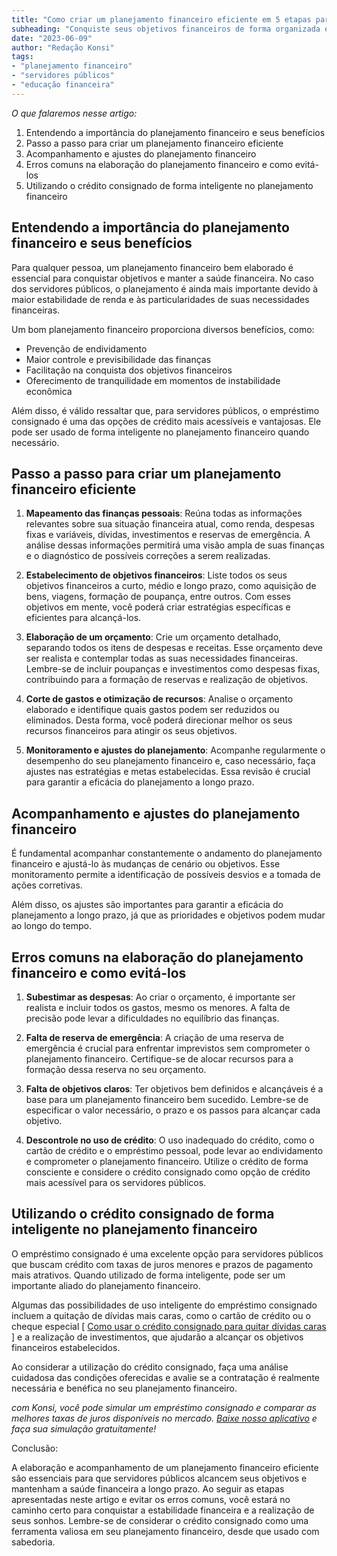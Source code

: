 ```yaml
---
title: "Como criar um planejamento financeiro eficiente em 5 etapas para servidores públicos"
subheading: "Conquiste seus objetivos financeiros de forma organizada e estratégica."
date: "2023-06-09"
author: "Redação Konsi"
tags:
- "planejamento financeiro"
- "servidores públicos"
- "educação financeira"
---
```


_O que falaremos nesse artigo:_
1. Entendendo a importância do planejamento financeiro e seus benefícios
2. Passo a passo para criar um planejamento financeiro eficiente
3. Acompanhamento e ajustes do planejamento financeiro
4. Erros comuns na elaboração do planejamento financeiro e como evitá-los
5. Utilizando o crédito consignado de forma inteligente no planejamento financeiro

## Entendendo a importância do planejamento financeiro e seus benefícios

Para qualquer pessoa, um planejamento financeiro bem elaborado é essencial para conquistar objetivos e manter a saúde financeira. No caso dos servidores públicos, o planejamento é ainda mais importante devido à maior estabilidade de renda e às particularidades de suas necessidades financeiras.

Um bom planejamento financeiro proporciona diversos benefícios, como:

- Prevenção de endividamento
- Maior controle e previsibilidade das finanças
- Facilitação na conquista dos objetivos financeiros
- Oferecimento de tranquilidade em momentos de instabilidade econômica

Além disso, é válido ressaltar que, para servidores públicos, o empréstimo consignado é uma das opções de crédito mais acessíveis e vantajosas. Ele pode ser usado de forma inteligente no planejamento financeiro quando necessário.

## Passo a passo para criar um planejamento financeiro eficiente

1. **Mapeamento das finanças pessoais**: Reúna todas as informações relevantes sobre sua situação financeira atual, como renda, despesas fixas e variáveis, dívidas, investimentos e reservas de emergência. A análise dessas informações permitirá uma visão ampla de suas finanças e o diagnóstico de possíveis correções a serem realizadas.

2. **Estabelecimento de objetivos financeiros**: Liste todos os seus objetivos financeiros a curto, médio e longo prazo, como aquisição de bens, viagens, formação de poupança, entre outros. Com esses objetivos em mente, você poderá criar estratégias específicas e eficientes para alcançá-los.

3. **Elaboração de um orçamento**: Crie um orçamento detalhado, separando todos os itens de despesas e receitas. Esse orçamento deve ser realista e contemplar todas as suas necessidades financeiras. Lembre-se de incluir poupanças e investimentos como despesas fixas, contribuindo para a formação de reservas e realização de objetivos.

4. **Corte de gastos e otimização de recursos**: Analise o orçamento elaborado e identifique quais gastos podem ser reduzidos ou eliminados. Desta forma, você poderá direcionar melhor os seus recursos financeiros para atingir os seus objetivos.

5. **Monitoramento e ajustes do planejamento**: Acompanhe regularmente o desempenho do seu planejamento financeiro e, caso necessário, faça ajustes nas estratégias e metas estabelecidas. Essa revisão é crucial para garantir a eficácia do planejamento a longo prazo.

## Acompanhamento e ajustes do planejamento financeiro

É fundamental acompanhar constantemente o andamento do planejamento financeiro e ajustá-lo às mudanças de cenário ou objetivos. Esse monitoramento permite a identificação de possíveis desvios e a tomada de ações corretivas.

Além disso, os ajustes são importantes para garantir a eficácia do planejamento a longo prazo, já que as prioridades e objetivos podem mudar ao longo do tempo.

## Erros comuns na elaboração do planejamento financeiro e como evitá-los

1. **Subestimar as despesas**: Ao criar o orçamento, é importante ser realista e incluir todos os gastos, mesmo os menores. A falta de precisão pode levar a dificuldades no equilíbrio das finanças.

2. **Falta de reserva de emergência**: A criação de uma reserva de emergência é crucial para enfrentar imprevistos sem comprometer o planejamento financeiro. Certifique-se de alocar recursos para a formação dessa reserva no seu orçamento.

3. **Falta de objetivos claros**: Ter objetivos bem definidos e alcançáveis é a base para um planejamento financeiro bem sucedido. Lembre-se de especificar o valor necessário, o prazo e os passos para alcançar cada objetivo.

4. **Descontrole no uso de crédito**: O uso inadequado do crédito, como o cartão de crédito e o empréstimo pessoal, pode levar ao endividamento e comprometer o planejamento financeiro. Utilize o crédito de forma consciente e considere o crédito consignado como opção de crédito mais acessível para os servidores públicos.

## Utilizando o crédito consignado de forma inteligente no planejamento financeiro

O empréstimo consignado é uma excelente opção para servidores públicos que buscam crédito com taxas de juros menores e prazos de pagamento mais atrativos. Quando utilizado de forma inteligente, pode ser um importante aliado do planejamento financeiro.

Algumas das possibilidades de uso inteligente do empréstimo consignado incluem a quitação de dívidas mais caras, como o cartão de crédito ou o cheque especial [ [Como usar o crédito consignado para quitar dívidas caras](./como-usar-o-crdito-consignado-para-quitar-dvidas-caras.md) ] e a realização de investimentos, que ajudarão a alcançar os objetivos financeiros estabelecidos.

Ao considerar a utilização do crédito consignado, faça uma análise cuidadosa das condições oferecidas e avalie se a contratação é realmente necessária e benéfica no seu planejamento financeiro.

_com Konsi, você pode simular um empréstimo consignado e comparar as melhores taxas de juros disponíveis no mercado. [Baixe nosso aplicativo](https://www.konsi.com.br/download-aplicativo) e faça sua simulação gratuitamente!_

Conclusão:

A elaboração e acompanhamento de um planejamento financeiro eficiente são essenciais para que servidores públicos alcancem seus objetivos e mantenham a saúde financeira a longo prazo. Ao seguir as etapas apresentadas neste artigo e evitar os erros comuns, você estará no caminho certo para conquistar a estabilidade financeira e a realização de seus sonhos. Lembre-se de considerar o crédito consignado como uma ferramenta valiosa em seu planejamento financeiro, desde que usado com sabedoria.